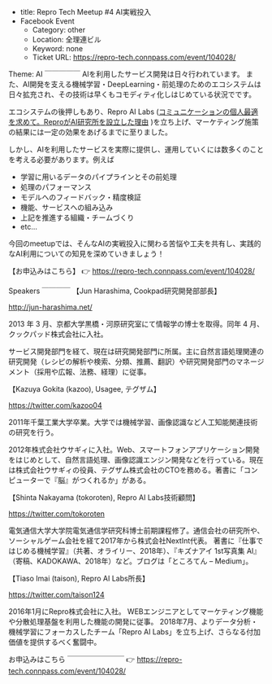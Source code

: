 - title: Repro Tech Meetup #4 AI実戦投入
- Facebook Event
  - Category: other
  - Location: 全理連ビル
  - Keyword: none
  - Ticket URL: https://repro-tech.connpass.com/event/104028/

Theme: AI
￣￣￣￣￣
AIを利用したサービス開発は日々行われています。
また、AI開発を支える機械学習・DeepLearning・前処理のためのエコシステムは日々拡充され、その技術は早くもコモディティ化しはじめている状況でです。

エコシステムの後押しもあり、Repro AI Labs ([コミュニケーションの個人最適を求めて。ReproがAI研究所を設立した理由](https://ledge.ai/repro-ai-labs-interview/) )を立ち上げ、マーケティング施策の結果には一定の効果をあげるまでに至りました。

しかし、AIを利用したサービスを実際に提供し、運用していくには数多くのことを考える必要があります。例えば

- 学習に用いるデータのパイプラインとその前処理
- 処理のパフォーマンス
- モデルへのフィードバック・精度検証
- 機能、サービスへの組み込み
- 上記を推進する組織・チームづくり
- etc...

今回のmeetupでは、そんなAIの実戦投入に関わる苦悩や工夫を共有し、実践的なAI利用についての知見を深めていきましょう！

【お申込みはこちら】
👉 https://repro-tech.connpass.com/event/104028/

Speakers
￣￣￣￣
【Jun Harashima, Cookpad研究開発部部長】

http://jun-harashima.net/

2013 年 3 月、京都大学黒橋・河原研究室にて情報学の博士を取得。同年 4 月、クックパッド株式会社に入社。

サービス開発部門を経て、現在は研究開発部門に所属。主に自然言語処理関連の研究開発（レシピの解析や検索、分類、推薦、翻訳）や研究開発部門のマネージメント（採用や広報、法務、経理）に従事。

【Kazuya Gokita (kazoo), Usagee, テグザム】

https://twitter.com/kazoo04

2011年千葉工業大学卒業。大学では機械学習、画像認識など人工知能関連技術の研究を行う。

2012年株式会社ウサギィに入社。Web、スマートフォンアプリケーション開発をはじめとして、自然言語処理、画像認識エンジン開発などを行っている。現在は株式会社ウサギィの役員、テグザム株式会社のCTOを務める。著書に「コンピューターで『脳』がつくれるか」がある。

【Shinta Nakayama (tokoroten), Repro AI Labs技術顧問】

https://twitter.com/tokoroten

電気通信大学大学院電気通信学研究科博士前期課程修了。通信会社の研究所や、ソーシャルゲーム会社を経て2017年から株式会社NextInt代表。
著書に『仕事ではじめる機械学習』（共著、オライリー、2018年）、『キズナアイ 1st写真集 AI』（寄稿、KADOKAWA、2018年）など。ブログは「ところてん – Medium」。

【Tiaso Imai (taison), Repro AI Labs所長】

https://twitter.com/taison124

2016年1月にRepro株式会社に入社。
WEBエンジニアとしてマーケティング機能や分散処理基盤を利用した機能の開発に従事。
2018年7月、よりデータ分析・機械学習にフォーカスしたチーム「Repro AI Labs」を立ち上げ、さらなる付加価値を提供するべく奮闘中。

お申込みはこちら
￣￣￣￣￣￣￣￣
👉 https://repro-tech.connpass.com/event/104028/
